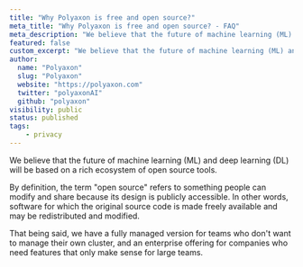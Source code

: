 ```yaml
---
title: "Why Polyaxon is free and open source?"
meta_title: "Why Polyaxon is free and open source? - FAQ"
meta_description: "We believe that the future of machine learning (ML) and deep learning (DL) will be based on rich ecosystem of open source tools."
featured: false
custom_excerpt: "We believe that the future of machine learning (ML) and deep learning (DL) will be based on rich ecosystem of open source tools."
author:
  name: "Polyaxon"
  slug: "Polyaxon"
  website: "https://polyaxon.com"
  twitter: "polyaxonAI"
  github: "polyaxon"
visibility: public
status: published
tags:
    - privacy
---
```


We believe that the future of machine learning (ML) and deep learning (DL) will be based on a rich ecosystem of open source tools.

By definition, the term "open source" refers to something people can modify and share because its design is publicly accessible. 
In other words, software for which the original source code is made freely available and may be redistributed and modified.
 
That being said, we have a fully managed version for teams who don't want to manage their own cluster, and an enterprise offering 
for companies who need features that only make sense for large teams.
